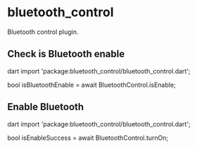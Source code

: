 # bluetooth_control

Bluetooth control plugin.

## Check is Bluetooth enable

dart
import 'package:bluetooth_control/bluetooth_control.dart';

bool isBluetoothEnable = await BluetoothControl.isEnable;

## Enable Bluetooth

dart
import 'package:bluetooth_control/bluetooth_control.dart';

bool isEnableSuccess = await BluetoothControl.turnOn;

